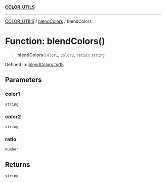 [**COLOR_UTILS**](../../README.md)

***

[COLOR_UTILS](../../README.md) / [blendColors](../README.md) / blendColors

# Function: blendColors()

> **blendColors**(`color1`, `color2`, `ratio`): `string`

Defined in: [blendColors.ts:15](https://github.com/dailker/everyutil/blob/8ebd741383aff061deffff96bf58a9059d1b9944/src/color/blendColors.ts#L15)

## Parameters

### color1

`string`

### color2

`string`

### ratio

`number`

## Returns

`string`
